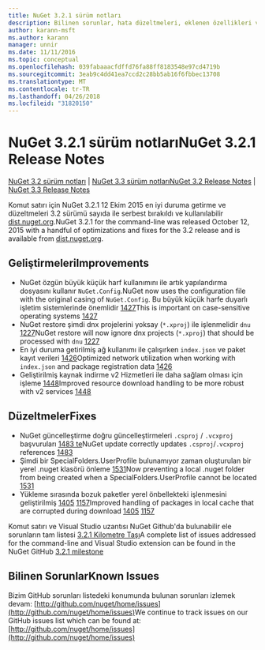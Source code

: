 ```yaml
---
title: NuGet 3.2.1 sürüm notları
description: Bilinen sorunlar, hata düzeltmeleri, eklenen özellikleri ve dcr NuGet 3.2.1 dahil etmek için sürüm notları.
author: karann-msft
ms.author: karann
manager: unnir
ms.date: 11/11/2016
ms.topic: conceptual
ms.openlocfilehash: 039fabaaacfdffd76fa88ff8183548e97cd4719b
ms.sourcegitcommit: 3eab9c4dd41ea7ccd2c28bb5ab16f6fbbec13708
ms.translationtype: MT
ms.contentlocale: tr-TR
ms.lasthandoff: 04/26/2018
ms.locfileid: "31820150"
---
```

# <a name="nuget-321-release-notes"></a><span data-ttu-id="3c752-103">NuGet 3.2.1 sürüm notları</span><span class="sxs-lookup"><span data-stu-id="3c752-103">NuGet 3.2.1 Release Notes</span></span>

<span data-ttu-id="3c752-104">[NuGet 3.2 sürüm notları](../release-notes/nuget-3.2.md) | [NuGet 3.3 sürüm notları](../release-notes/nuget-3.3.md)</span><span class="sxs-lookup"><span data-stu-id="3c752-104">[NuGet 3.2 Release Notes](../release-notes/nuget-3.2.md) | [NuGet 3.3 Release Notes](../release-notes/nuget-3.3.md)</span></span>

<span data-ttu-id="3c752-105">Komut satırı için NuGet 3.2.1 12 Ekim 2015 en iyi duruma getirme ve düzeltmeleri 3.2 sürümü sayıda ile serbest bırakıldı ve kullanılabilir [dist.nuget.org](http://dist.nuget.org/index.html).</span><span class="sxs-lookup"><span data-stu-id="3c752-105">NuGet 3.2.1 for the command-line was released October 12, 2015 with a handful of optimizations and fixes for the 3.2 release and is available from [dist.nuget.org](http://dist.nuget.org/index.html).</span></span>

## <a name="improvements"></a><span data-ttu-id="3c752-106">Geliştirmeleri</span><span class="sxs-lookup"><span data-stu-id="3c752-106">Improvements</span></span>

* <span data-ttu-id="3c752-107">NuGet özgün büyük küçük harf kullanımını ile artık yapılandırma dosyasını kullanır `NuGet.Config`.</span><span class="sxs-lookup"><span data-stu-id="3c752-107">NuGet now uses the configuration file with the original casing of `NuGet.Config`.</span></span>  <span data-ttu-id="3c752-108">Bu büyük küçük harfe duyarlı işletim sistemlerinde önemlidir [1427](https://github.com/NuGet/Home/issues/1427)</span><span class="sxs-lookup"><span data-stu-id="3c752-108">This is important on case-sensitive operating systems [1427](https://github.com/NuGet/Home/issues/1427)</span></span>
* <span data-ttu-id="3c752-109">NuGet restore şimdi dnx projelerini yoksay (`*.xproj`) ile işlenmelidir `dnu` [1227](https://github.com/NuGet/Home/issues/1227)</span><span class="sxs-lookup"><span data-stu-id="3c752-109">NuGet restore will now ignore dnx projects (`*.xproj`) that should be processed with `dnu` [1227](https://github.com/NuGet/Home/issues/1227)</span></span>
* <span data-ttu-id="3c752-110">En iyi duruma getirilmiş ağ kullanımı ile çalışırken `index.json` ve paket kayıt verileri [1426](https://github.com/NuGet/Home/issues/1426)</span><span class="sxs-lookup"><span data-stu-id="3c752-110">Optimized network utilization when working with `index.json` and package registration data [1426](https://github.com/NuGet/Home/issues/1426)</span></span>
* <span data-ttu-id="3c752-111">Geliştirilmiş kaynak indirme v2 Hizmetleri ile daha sağlam olması için işleme [1448](https://github.com/NuGet/Home/issues/1448)</span><span class="sxs-lookup"><span data-stu-id="3c752-111">Improved resource download handling to be more robust with v2 services [1448](https://github.com/NuGet/Home/issues/1448)</span></span>

## <a name="fixes"></a><span data-ttu-id="3c752-112">Düzeltmeler</span><span class="sxs-lookup"><span data-stu-id="3c752-112">Fixes</span></span>

* <span data-ttu-id="3c752-113">NuGet güncelleştirme doğru güncelleştirmeleri `.csproj` / `.vcxproj` başvuruları [1483 te](https://github.com/NuGet/Home/issues/1483)</span><span class="sxs-lookup"><span data-stu-id="3c752-113">NuGet update correctly updates `.csproj`/`.vcxproj` references [1483](https://github.com/NuGet/Home/issues/1483)</span></span>
* <span data-ttu-id="3c752-114">Şimdi bir SpecialFolders.UserProfile bulunamıyor zaman oluşturulan bir yerel .nuget klasörü önleme [1531](https://github.com/NuGet/Home/issues/1531)</span><span class="sxs-lookup"><span data-stu-id="3c752-114">Now preventing a local .nuget folder from being created when a SpecialFolders.UserProfile cannot be located [1531](https://github.com/NuGet/Home/issues/1531)</span></span>
* <span data-ttu-id="3c752-115">Yükleme sırasında bozuk paketler yerel önbellekteki işlenmesini geliştirilmiş [1405](https://github.com/NuGet/Home/issues/1405) [1157](https://github.com/NuGet/Home/issues/1157)</span><span class="sxs-lookup"><span data-stu-id="3c752-115">Improved handling of packages in local cache that are corrupted during download [1405](https://github.com/NuGet/Home/issues/1405) [1157](https://github.com/NuGet/Home/issues/1157)</span></span>

<span data-ttu-id="3c752-116">Komut satırı ve Visual Studio uzantısı NuGet Github'da bulunabilir ele sorunların tam listesi [3.2.1 Kilometre Taşı](https://github.com/NuGet/Home/issues?q=milestone%3A3.2.1+is%3Aclosed)</span><span class="sxs-lookup"><span data-stu-id="3c752-116">A complete list of issues addressed for the command-line and Visual Studio extension can be found in the NuGet GitHub [3.2.1 milestone](https://github.com/NuGet/Home/issues?q=milestone%3A3.2.1+is%3Aclosed)</span></span>

## <a name="known-issues"></a><span data-ttu-id="3c752-117">Bilinen Sorunlar</span><span class="sxs-lookup"><span data-stu-id="3c752-117">Known Issues</span></span>

<span data-ttu-id="3c752-118">Bizim GitHub sorunları listedeki konumunda bulunan sorunları izlemek devam: [http://github.com/nuget/home/issues](http://github.com/nuget/home/issues)</span><span class="sxs-lookup"><span data-stu-id="3c752-118">We continue to track issues on our GitHub issues list which can be found at: [http://github.com/nuget/home/issues](http://github.com/nuget/home/issues)</span></span>